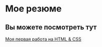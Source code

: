 # Мое резюме

## Вы можете посмотреть тут

[Моя первая работа на HTML & CSS]([https://duckduckgo.com](https://alexcadxx.github.io/Resumes/))
